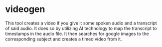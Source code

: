 # videogen

This tool creates a video if you give it some spoken audio and a transcript of said audio.
It does so by utilizing AI technology to map the transcript to timestamps in the audio file.
It then searches for google images to the corresponding subject and creates a timed video from it.

